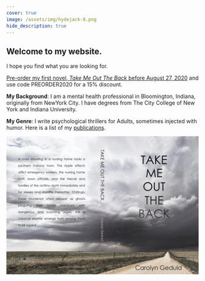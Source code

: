 ```yaml
---
cover: true
image: /assets/img/hydejack-8.png
hide_description: true
---
```


## Welcome to my website. 

I hope you find what you are looking for.

[Pre-order my first novel, *Take Me Out The Back* before August 27, 2020](https://www.blackrosewriting.com/thrillers/takemeouttheback) and use code PREORDER2020 for a 15% discount.

**My Background**: I am a mental health professional in Bloomington, Indiana, originally from NewYork City. I have degrees from The City College of New York and Indiana University.

**My Genre**: I write psychological thrillers for Adults, sometimes injected with humor. Here is a list of my [publications](/publications).

![Take Me Out the Back cover](assets/img/takemeoutthebackcover.png)